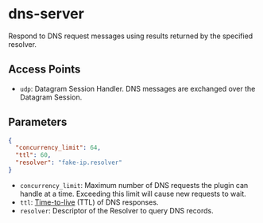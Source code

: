 # dns-server

Respond to DNS request messages using results returned by the specified resolver.

## Access Points

- `udp`: Datagram Session Handler. DNS messages are exchanged over the Datagram Session.

## Parameters

```json
{
  "concurrency_limit": 64,
  "ttl": 60,
  "resolver": "fake-ip.resolver"
}
```

- `concurrency_limit`: Maximum number of DNS requests the plugin can handle at a time. Exceeding this limit will cause new requests to wait.
- `ttl`: [Time-to-live](https://docs.rs/trust-dns-proto/0.20.4/trust_dns_proto/rr/resource/struct.Record.html#method.set_ttl) (TTL) of DNS responses.
- `resolver`: Descriptor of the Resolver to query DNS records.
